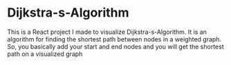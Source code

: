# Dijkstra-s-Algorithm

This is a React project I made to visualize Dijkstra-s-Algorithm. It is an algorithm for finding the shortest path between nodes in a weighted graph. So, you basically add your start and end nodes and you will get the shortest path on a visualized
graph


